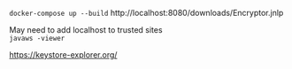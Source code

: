 `docker-compose up --build`
http://localhost:8080/downloads/Encryptor.jnlp
  

May need to add localhost to trusted sites  
`javaws -viewer`  
  
https://keystore-explorer.org/


